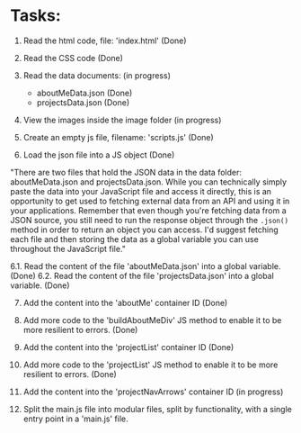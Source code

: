 # Tasks:

1. Read the html code, file: 'index.html' (Done)
2. Read the CSS code (Done)
3. Read the data documents: (in progress)
    - aboutMeData.json (Done)
    - projectsData.json (Done)

4. View the images inside the image folder (in progress)
5. Create an empty js file, filename: 'scripts.js' (Done)
6. Load the json file into a JS object (Done)

"There are two files that hold the JSON data in the data folder: aboutMeData.json and projectsData.json. While you can technically simply paste the data into your JavaScript file and access it directly, this is an opportunity to get used to fetching external data from an API and using it in your applications. Remember that even though you're fetching data from a JSON source, you still need to run the response object through the `.json()` method in order to return an object you can access. I'd suggest fetching each file and then storing the data as a global variable you can use throughout the JavaScript file."

6.1. Read the content of the file 'aboutMeData.json' into a global variable. (Done)
6.2. Read the content of the file 'projectsData.json' into a global variable. (Done)

7. Add the content into the 'aboutMe' container ID (Done)
8. Add more code to the 'buildAboutMeDiv' JS method to enable it to be more resilient to errors. (Done)
9. Add the content into the 'projectList' container ID (Done)
10. Add more code to the 'projectList' JS method to enable it to be more resilient to errors. (Done)

11. Add the content into the 'projectNavArrows' container ID (in progress)

99. Split the main.js file into modular files, split by functionality, with a single entry point in a 'main.js' file.
